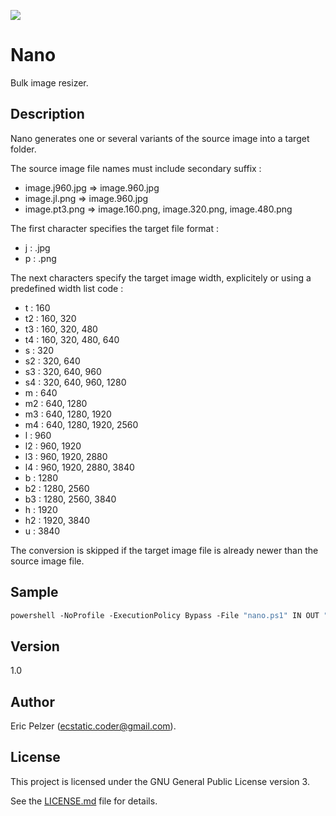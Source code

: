 ![](https://github.com/senselogic/NANO/blob/master/LOGO/nano.png)

# Nano

Bulk image resizer.

## Description

Nano generates one or several variants of the source image into a target folder.

The source image file names must include secondary suffix :

*   image.j960.jpg => image.960.jpg
*   image.jl.png => image.960.jpg
*   image.pt3.png => image.160.png, image.320.png, image.480.png

The first character specifies the target file format :

*   j : .jpg
*   p : .png

The next characters specify the target image width, explicitely or using a predefined width list code :

*   t : 160
*   t2 : 160, 320
*   t3 : 160, 320, 480
*   t4 : 160, 320, 480, 640
*   s : 320
*   s2 : 320, 640
*   s3 : 320, 640, 960
*   s4 : 320, 640, 960, 1280
*   m : 640
*   m2 : 640, 1280
*   m3 : 640, 1280, 1920
*   m4 : 640, 1280, 1920, 2560
*   l : 960
*   l2 : 960, 1920
*   l3 : 960, 1920, 2880
*   l4 : 960, 1920, 2880, 3840
*   b : 1280
*   b2 : 1280, 2560
*   b3 : 1280, 2560, 3840
*   h : 1920
*   h2 : 1920, 3840
*   u : 3840

The conversion is skipped if the target image file is already newer than the source image file.

## Sample

```csh
powershell -NoProfile -ExecutionPolicy Bypass -File "nano.ps1" IN OUT "90 80 70 60" "imagemagick\convert"
```

## Version

1.0

## Author

Eric Pelzer (ecstatic.coder@gmail.com).

## License

This project is licensed under the GNU General Public License version 3.

See the [LICENSE.md](LICENSE.md) file for details.
